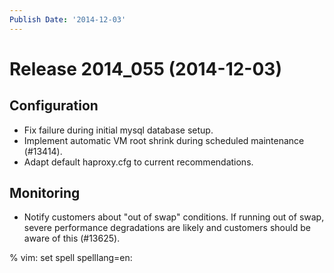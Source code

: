 ```yaml
---
Publish Date: '2014-12-03'
---
```


# Release 2014_055 (2014-12-03)

## Configuration

- Fix failure during initial mysql database setup.
- Implement automatic VM root shrink during scheduled maintenance (#13414).
- Adapt default haproxy.cfg to current recommendations.

## Monitoring

- Notify customers about "out of swap" conditions. If running out of swap,
  severe performance degradations are likely and customers should be aware of
  this (#13625).

% vim: set spell spelllang=en:
